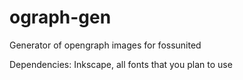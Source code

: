 # ograph-gen
Generator of opengraph images for fossunited

Dependencies: Inkscape, all fonts that you plan to use
